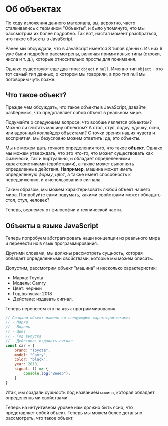 # Об объектах

По ходу изложения данного материала, вы, вероятно, часто сталкивались с термином "Объекты", и было упомянуто, что мы рассмотрим их более подробно. Так вот, настал момент разобраться, что такое объекты в JavaScript.

Ранее мы обсуждали, что в JavaScript имеется 8 типов данных. Из них 6 уже были подробно рассмотрены, включая примитивные типы (строки, числа и т. д.), которые относительно просты для понимания.

Однако существуют еще два типа: `object` и `null`. Именно тип `object` - это тот самый тип данных, о котором мы говорили, а про тип null мы поговорим чуть позже.

## Что такое объект?

Прежде чем обсуждать, что такое объекты в JavaScript, давайте разберемся, что представляет собой объект в реальном мире.

Подумайте о следующем вопросе: что вообще является объектом? Можно ли считать машину объектом? А стол, стул, лодку, удочку, окно, или адронный коллайдер объектами? С точки зрения наших чувств и восприятия, мы безусловно можем ответить: да, это объекты. 

Мы не можем дать точного определения того, что такое **объект**. Однако мы можем утверждать, что это _что-то_, что может существовать как физически, так и виртуально, и обладает определенными характеристиками (свойствами), а также может выполнять определенные действия. **Например**, машина может иметь определенную _форму_, _цвет_, а также имеет способность к передвижению, и к использованию сигнала.

Таким образом, мы можем характеризовать любой объект нашего мира. Попробуйте сами подумать, какими свойствами может обладать стол, стул, человек?

Теперь, вернемся от философии к технической части.

## Объекты в языке JavaScript

Теперь попробуем абстрагировать наши концепции из реального мира и перенести их в язык программирования.

Другими словами, мы должны рассмотреть сущность, которая обладает определенными свойствами, которые мы можем описать.

Допустим, рассмотрим объект "машина" и несколько характеристик:

- Марка: Toyota
- Модель: Camry
- Цвет: черный
- Год выпуска: 2018
- Действие: издавать сигнал.

Теперь перенесем это на язык программирования.

```js
// Создаем объект машины со следующими характеристиками:
// - Марка
// - Модель
// - Цвет
// - Год выпуска
// - Действие: издавать сигнал
const car = {
    brand: "Toyota",
    model: "Camry",
    color: "black",
    year: 2018,
    signal: () => {
        console.log("Beeep");
    }
}
```

Итак, мы создали сущность под названием `машина`, которая обладает определенными свойствами.

Теперь на интуитивном уровне нам должно быть ясно, что представляет собой объект. Теперь мы можем более детально рассмотреть, что такое объект.